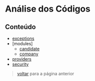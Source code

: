 # Análise dos Códigos

## Conteúdo

- [exceptions](./code/exceptions.md)
- [modules]
  - [candidate](./code/modules/canditate.md)
  - [company](./code/modules/company.md)
- [providers](./code/providers.md)
- [security](./code/security.md)

> [voltar](../../README.md) para a página anterior
